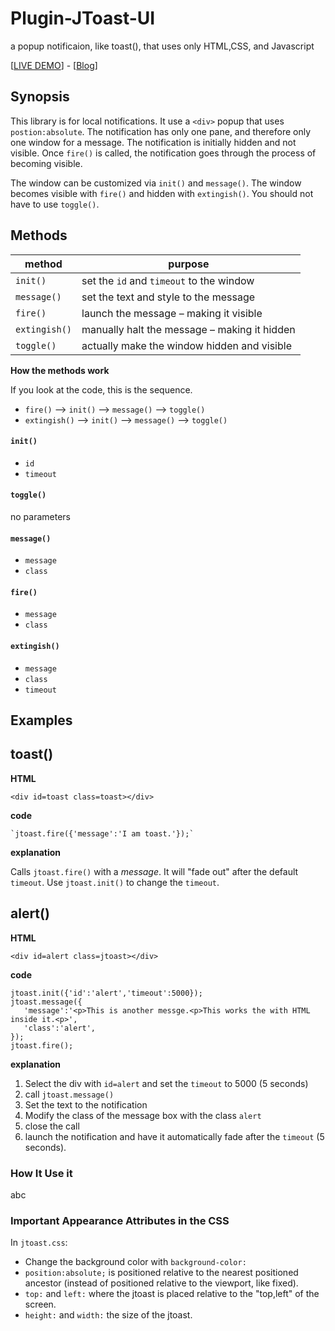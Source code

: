 # Plugin-JToast-UI
a popup notificaion, like toast(), that uses only HTML,CSS, and Javascript

[[LIVE DEMO]()] - [[Blog]()]

## Synopsis ##

This library is for local notifications. It use a `<div>` popup that uses `postion:absolute`. The notification has only one pane, and therefore only one window for a message. The notification is initially hidden and not visible. Once `fire()` is called, the notification goes through the process of becoming visible. 

The window can be customized via `init()` and `message()`. The window becomes visible with `fire()` and hidden with `extingish()`. You should not have to use `toggle()`.

## Methods ##

method        |  purpose
--------------|-----------
`init()`      | set the `id` and `timeout` to the window 
`message()`   | set the text and style to the message
`fire()`      | launch the message &ndash; making it visible
`extingish()` | manually halt the message &ndash; making it hidden
`toggle()`    | actually make the window hidden and visible

**How the methods work**

If you look at the code, this is the sequence.

- `fire()` &mdash;> `init()` &mdash;> `message()` &mdash;> `toggle()`
- `extingish()` &mdash;> `init()` &mdash;> `message()` &mdash;> `toggle()`



#### `init()` ####
- `id`
- `timeout` 

#### `toggle()` ####
no parameters

#### `message()` ####
- `message`
- `class`

#### `fire()` ####
- `message`
- `class`

#### `extingish()` ####
- `message`
- `class`
- `timeout` 



## Examples ##

## <a name=toast>toast()</a> ##

**HTML**

    <div id=toast class=toast></div>

**code**

    `jtoast.fire({'message':'I am toast.'});`

**explanation**

Calls `jtoast.fire()` with a *message*. It will "fade out" after the default `timeout`. Use `jtoast.init()` to change the `timeout`.

## <a name=alert>alert()</a> ##

**HTML**

    <div id=alert class=jtoast></div>

**code**

    jtoast.init({'id':'alert','timeout':5000});
    jtoast.message({
       'message':'<p>This is another messge.<p>This works the with HTML inside it.<p>',
       'class':'alert',
    });
    jtoast.fire();

**explanation**

1. Select the div with `id=alert` and set the `timeout` to 5000 (5 seconds)
2. call `jtoast.message()`
3. Set the text to the notification
4. Modify the class of the message box with the class `alert`
5. close the call
6. launch the notification and have it automatically fade after the `timeout` (5 seconds).

### How It Use it ###

abc

### Important Appearance Attributes in the CSS ##

In `jtoast.css`:

- Change the background color with `background-color:`
- `position:absolute;` is positioned relative to the nearest positioned ancestor (instead of positioned relative to the viewport, like fixed).
- `top:` and `left:` where the jtoast is placed relative to the "top,left" of the screen.
- `height:` and `width:` the size of the jtoast.
